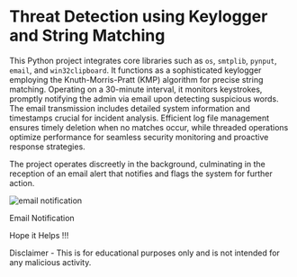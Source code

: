 # Threat Detection using Keylogger and String Matching

This Python project integrates core libraries such as `os`, `smtplib`, `pynput`, `email`, and `win32clipboard`. It functions as a sophisticated keylogger employing the Knuth-Morris-Pratt (KMP) algorithm for precise string matching. Operating on a 30-minute interval, it monitors keystrokes, promptly notifying the admin via email upon detecting suspicious words. The email transmission includes detailed system information and timestamps crucial for incident analysis. Efficient log file management ensures timely deletion when no matches occur, while threaded operations optimize performance for seamless security monitoring and proactive response strategies.

The project operates discreetly in the background, culminating in the reception of an email alert that notifies and flags the system for further action.

![email notification](https://github.com/Chinmey-Jain/Threat-Detection-using-keylogger-and-string-matching/assets/142082906/f0c0067e-8bca-4fc2-8e20-e1845cdfd55f)

Email Notification

Hope it Helps !!!

Disclaimer - This is for educational purposes only and is not intended for any malicious activity.
